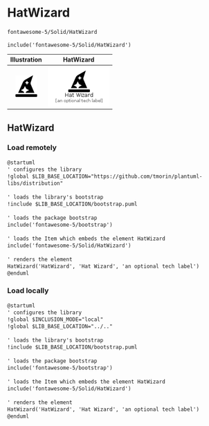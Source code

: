 # HatWizard


```text
fontawesome-5/Solid/HatWizard
```

```text
include('fontawesome-5/Solid/HatWizard')
```



| Illustration | HatWizard |
| :---: | :---: |
| ![illustration for Illustration](../../fontawesome-5/Solid/HatWizard.png) | ![illustration for HatWizard](../../fontawesome-5/Solid/HatWizard.Local.png) |




## HatWizard

### Load remotely
```plantuml
@startuml
' configures the library
!global $LIB_BASE_LOCATION="https://github.com/tmorin/plantuml-libs/distribution"

' loads the library's bootstrap
!include $LIB_BASE_LOCATION/bootstrap.puml

' loads the package bootstrap
include('fontawesome-5/bootstrap')

' loads the Item which embeds the element HatWizard
include('fontawesome-5/Solid/HatWizard')

' renders the element
HatWizard('HatWizard', 'Hat Wizard', 'an optional tech label')
@enduml
```

### Load locally
```plantuml
@startuml
' configures the library
!global $INCLUSION_MODE="local"
!global $LIB_BASE_LOCATION="../.."

' loads the library's bootstrap
!include $LIB_BASE_LOCATION/bootstrap.puml

' loads the package bootstrap
include('fontawesome-5/bootstrap')

' loads the Item which embeds the element HatWizard
include('fontawesome-5/Solid/HatWizard')

' renders the element
HatWizard('HatWizard', 'Hat Wizard', 'an optional tech label')
@enduml
```

